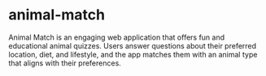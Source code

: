 # animal-match
Animal Match is an engaging web application that offers fun and educational animal quizzes. Users answer questions about their preferred location, diet, and lifestyle, and the app matches them with an animal type that aligns with their preferences. 

